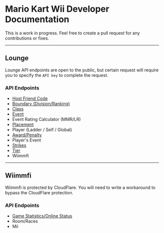 # Mario Kart Wii Developer Documentation
This is a work in progress. Feel free to create a pull request for any contributions or fixes.

---

## Lounge
Lounge API endpoints are open to the public, but certain request will require you to specify the `API key` to complete the request.

### API Endpoints
* [Host Friend Code](lounge/hostfc.md)
* [Boundary (Division/Ranking)](lounge/ladderboundary.md)
* [Class](lounge/ladderclass.md)
* [Event](lounge/ladderevent.md)
* Event Rating Calculator (MMR/LR)
* [Placement](lounge/ladderplacement.md)
* Player (Ladder / Self / Global)
* [Award/Penalty](lounge/ladderplayerawardpenalty.md)
* Player's Event
* [Strikes](lounge/ladderplayerstrikes.md)
* [Tier](lounge/laddertier.md)
* Wiimmfi

---

## Wiimmfi
Wiimmfi is protected by CloudFlare. You will need to write a workaround to bypass the CloudFlare protection.

### API Endpoints
* [Game Statistics/Online Status](wiimmfi/onlinestatus.md)
* Room/Races
* Mii
